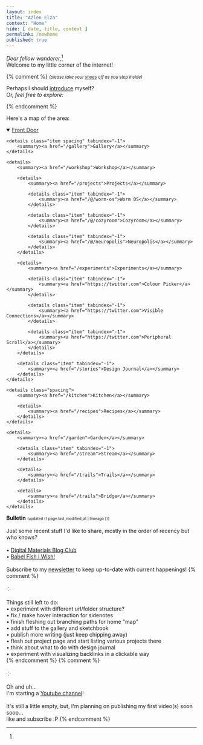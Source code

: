 ```yaml
---
layout: index
title: "Azlen Elza"
context: "Home"
hide: [ date, title, context ]
permalink: /newhome
published: true
---
```


<em>Dear fellow wanderer,</em>[^bulletin]<br>
Welcome to my little corner of the internet!

{% comment %}
<span style="font-size: 0.8em; font-style: italic">(please take your <a href="/doorstep">shoes</a> off as you step inside)</span>

<!-- Let me tell you a [story](/stories) <br> -->
Perhaps I should [introduce](/intro) myself?<br>
Or, <em>feel free to explore:</em>

{% endcomment %}

Here's a map of the area:

<details open>
    <summary><a href="/doorstep">Front Door</a></summary>
    
    <details class="item spacing" tabindex="-1">
		<summary><a href="/gallery">Gallery</a></summary>
	</details>
	
    <details>
		<summary><a href="/workshop">Workshop</a></summary>
		
		<details>
			<summary><a href="/projects">Projects</a></summary>

			<details class="item" tabindex="-1">
				<summary><a href="/@/worm-os">Worm OS</a></summary>
			</details>

			<details class="item" tabindex="-1">
				<summary><a href="/@/cozyroom">Cozyroom</a></summary>
			</details>
			
			<details class="item" tabindex="-1">
				<summary><a href="/@/neuropolis">Neuropolis</a></summary>
			</details>
		</details>

		<details>
			<summary><a href="/experiments">Experiments</a></summary>

			<details class="item" tabindex="-1">
				<summary><a href="https://twitter.com">Colour Picker</a></summary>
			</details>

			<details class="item" tabindex="-1">
				<summary><a href="https://twitter.com">Visible Connections</a></summary>
			</details>
			
			<details class="item" tabindex="-1">
				<summary><a href="https://twitter.com">Peripheral Scroll</a></summary>
			</details>
		</details>
		
		<details class="item" tabindex="-1">
			<summary><a href="/stories">Design Journal</a></summary>
		</details>
	</details>

	<details class="spacing">
		<summary><a href="/kitchen">Kitchen</a></summary>

		<details>
			<summary><a href="/recipes">Recipes</a></summary>
		</details>
	</details>
	
	<details>
		<summary><a href="/garden">Garden</a></summary>
		
		<details class="item" tabindex="-1">
			<summary><a href="/stream">Stream</a></summary>
		</details>

		<details>
			<summary><a href="/trails">Trails</a></summary>
		</details>
		
		<details>
			<summary><a href="/trails">Bridge</a></summary>
		</details>
	</details>
</details>


<!--

Front door

Writing chamber / room
Printing press / news room


-->

[^bulletin]:
**Bulletin**
<span class="page-date" style="font-size: 0.7em;">
    (updated {{ page.last_modified_at | timeago }})
</span>
<br><br>
Just some recent stuff I'd like to share, mostly in the order of recency but who knows? <br><br>
• [Digital Materials Blog Club](/writing/digital-materials-blog-club) <span class="new"></span> <br>
• [Babel Fish I Wish!](/writing/babel-fish-I-wish) <br>
<br>
Subscribe to my [newsletter](/newsletter) to keep up-to-date with current happenings!
{% comment %}
<br><br>⁘<br><br>
Things still left to do:<br>
• experiment with different url/folder structure?<br>
• fix / make hover interaction for sidenotes<br>
• finish fleshing out branching paths for home "map"<br>
• add stuff to the gallery and sketchbook<br>
• publish more writing (just keep chipping away)<br>
• flesh out project page and start listing various projects there<br>
• think about what to do with design journal<br>
• experiment with visualizing backlinks in a clickable way<br>
{% endcomment %}
{% comment %}
<br><br>⁘<br><br>
Oh and uh...<br>
I'm starting a [Youtube channel](https://youtube.com/@azlenelza)!
<br><br>
It's still a little empty, but, I'm planning on publishing my first video(s) soon sooo...<br>like and subscribe :P
{% endcomment %}




<style>
    .sidenote-number, .sidenote::before {
        visibility: hidden !important;
        pointer-events: none;
    }
</style>